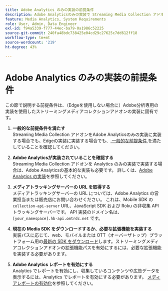 ```yaml
---
title: Adobe Analytics のみの実装の前提条件
description: Adobe Analyticsのみの実装で Streaming Media Collection アドオンを使用するための前提条件を説明します
feature: Media Analytics, System Requirements
role: User, Admin, Data Engineer
exl-id: f94a5339-f777-44ec-ba79-0a1986c52225
source-git-commit: 240fa48bdc738425e04cd29c27625c7dd612ff18
workflow-type: tm+mt
source-wordcount: '219'
ht-degree: 43%

---
```


# Adobe Analytics のみの実装の前提条件

この節で説明する前提条件は、（Edgeを使用しない場合に）Adobe分析専用の実装を使用したストリーミングメディアコレクションアドオンの実装に固有です。

1. **一般的な前提条件を満たす**<br>
Streaming Media Collection アドオンをAdobe Analyticsのみの実装に実装する場合でも、Edgeの実装に実装する場合でも、[ 一般的な前提条件 ](/help/getting-started/prereqs.md) を満たしていることを確認してください。

1. **Adobe Analyticsが実装されていることを確認する**<br>
Streaming Media Collection アドオンを Analytics のみの実装で実装する場合は、Adobe Analyticsの基本的な実装も必要です。 詳しくは、[Adobe Analytics の実装](https://experienceleague.adobe.com/docs/analytics/implementation/home.html?lang=ja)を参照してください。

1. **メディアトラッキングサーバーの URL を取得する**<br> メディアトラッキングサーバーの URL については、Adobe Analytics の営業担当または販売店にお問い合わせください。 これは、Mobile SDK の `collection-api-server` URL、JavaScript SDK および Roku の非収集 API トラッキングサーバーです。 API 実装のドメイン名は、`[your_namespace].hb-api.omtrdc.net` です。

1. **現在の Media SDK をダウンロードするか、必要な拡張機能を実装する**<br> 実装パスに応じて、web、モバイルまたは OTT（オーバーザトップ）プラットフォーム用の[最新の SDK をダウンロード](/help/getting-started/download-sdks.md)します。ストリーミングメディアコレクションアドオンの拡張機能パスを有効にするには、必要な拡張機能を実装する必要があります。

1. **Adobe Analytics レポートを有効にする**<br> Analytics でレポートを有効にし、収集しているコンテンツや広告データを表示するには、Analytics でレポートを有効にする必要があります。 [メディアレポートの有効化](/help/reporting/media-reports-enable.md)を参照してください。

